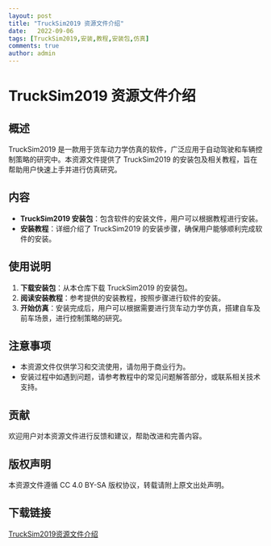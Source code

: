 ```yaml
---
layout: post
title: "TruckSim2019 资源文件介绍"
date:   2022-09-06
tags: [TruckSim2019,安装,教程,安装包,仿真]
comments: true
author: admin
---
```

# TruckSim2019 资源文件介绍

## 概述
TruckSim2019 是一款用于货车动力学仿真的软件，广泛应用于自动驾驶和车辆控制策略的研究中。本资源文件提供了 TruckSim2019 的安装包及相关教程，旨在帮助用户快速上手并进行仿真研究。

## 内容
- **TruckSim2019 安装包**：包含软件的安装文件，用户可以根据教程进行安装。
- **安装教程**：详细介绍了 TruckSim2019 的安装步骤，确保用户能够顺利完成软件的安装。

## 使用说明
1. **下载安装包**：从本仓库下载 TruckSim2019 的安装包。
2. **阅读安装教程**：参考提供的安装教程，按照步骤进行软件的安装。
3. **开始仿真**：安装完成后，用户可以根据需要进行货车动力学仿真，搭建自车及前车场景，进行控制策略的研究。

## 注意事项
- 本资源文件仅供学习和交流使用，请勿用于商业行为。
- 安装过程中如遇到问题，请参考教程中的常见问题解答部分，或联系相关技术支持。

## 贡献
欢迎用户对本资源文件进行反馈和建议，帮助改进和完善内容。

## 版权声明
本资源文件遵循 CC 4.0 BY-SA 版权协议，转载请附上原文出处声明。

## 下载链接

[TruckSim2019资源文件介绍](https://pan.quark.cn/s/733f97b557e2)